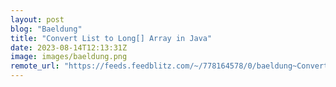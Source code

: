 ```yaml
---
layout: post
blog: "Baeldung"
title: "Convert List to Long[] Array in Java"
date: 2023-08-14T12:13:31Z
image: images/baeldung.png
remote_url: "https://feeds.feedblitz.com/~/778164578/0/baeldung~Convert-List-to-Long-Array-in-Java"
---
```


